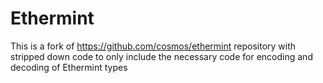 # Ethermint

This is a fork of https://github.com/cosmos/ethermint repository with stripped down code to only include the necessary 
code for encoding and decoding of Ethermint types 



